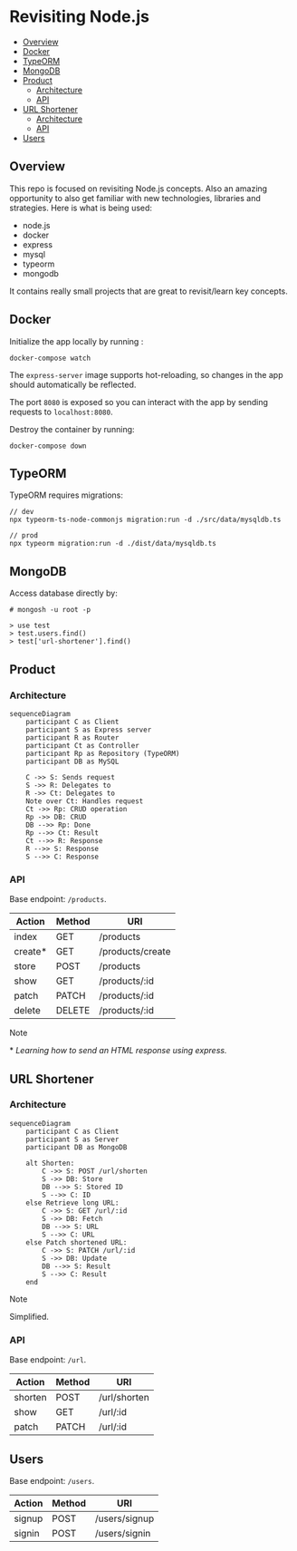 # Revisiting Node.js <!-- omit in toc -->

- [Overview](#overview)
- [Docker](#docker)
- [TypeORM](#typeorm)
- [MongoDB](#mongodb)
- [Product](#product)
  - [Architecture](#architecture)
  - [API](#api)
- [URL Shortener](#url-shortener)
  - [Architecture](#architecture-1)
  - [API](#api-1)
- [Users](#users)

## Overview

This repo is focused on revisiting Node.js concepts. Also an amazing opportunity to also get familiar with new technologies, libraries and strategies. Here is what is being used:

- node.js
- docker
- express
- mysql
- typeorm
- mongodb

It contains really small projects that are great to revisit/learn key concepts.

## Docker

Initialize the app locally by running :

```
docker-compose watch
```

The `express-server` image supports hot-reloading, so changes in the app should automatically be reflected.

The port `8080` is exposed so you can interact with the app by sending requests to `localhost:8080`.

Destroy the container by running:

```
docker-compose down
```

## TypeORM

TypeORM requires migrations:

```
// dev
npx typeorm-ts-node-commonjs migration:run -d ./src/data/mysqldb.ts

// prod
npx typeorm migration:run -d ./dist/data/mysqldb.ts
```

## MongoDB

Access database directly by:

```
# mongosh -u root -p

> use test
> test.users.find()
> test['url-shortener'].find()
```

## Product

### Architecture

```mermaid
sequenceDiagram
    participant C as Client
    participant S as Express server
    participant R as Router
    participant Ct as Controller
    participant Rp as Repository (TypeORM)
    participant DB as MySQL

    C ->> S: Sends request
    S ->> R: Delegates to
    R ->> Ct: Delegates to
    Note over Ct: Handles request
    Ct ->> Rp: CRUD operation
    Rp ->> DB: CRUD
    DB -->> Rp: Done
    Rp -->> Ct: Result
    Ct -->> R: Response
    R -->> S: Response
    S -->> C: Response
```

### API

Base endpoint: `/products`.

| Action  | Method | URI              |
| ------- | ------ | ---------------- |
| index   | GET    | /products        |
| create* | GET    | /products/create |
| store   | POST   | /products        |
| show    | GET    | /products/:id    |
| patch   | PATCH  | /products/:id    |
| delete  | DELETE | /products/:id    |

> [!NOTE]
> 
> \* _Learning how to send an HTML response using express._

## URL Shortener

### Architecture

```mermaid
sequenceDiagram
    participant C as Client
    participant S as Server
    participant DB as MongoDB

    alt Shorten:
        C ->> S: POST /url/shorten
        S ->> DB: Store
        DB -->> S: Stored ID
        S -->> C: ID
    else Retrieve long URL:
        C ->> S: GET /url/:id
        S ->> DB: Fetch
        DB -->> S: URL
        S -->> C: URL
    else Patch shortened URL:
        C ->> S: PATCH /url/:id
        S ->> DB: Update
        DB -->> S: Result
        S -->> C: Result
    end
```

> [!NOTE]
> 
> Simplified.

### API

Base endpoint: `/url`.

| Action  | Method | URI          |
| ------- | ------ | ------------ |
| shorten | POST   | /url/shorten |
| show    | GET    | /url/:id     |
| patch   | PATCH  | /url/:id     |

## Users

Base endpoint: `/users`.

| Action | Method | URI           |
| ------ | ------ | ------------- |
| signup | POST   | /users/signup |
| signin | POST   | /users/signin |
